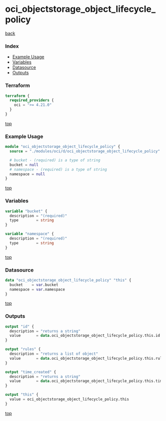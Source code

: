 # oci_objectstorage_object_lifecycle_policy

[back](../oci.md)

### Index

- [Example Usage](#example-usage)
- [Variables](#variables)
- [Datasource](#datasource)
- [Outputs](#outputs)

### Terraform

```terraform
terraform {
  required_providers {
    oci = ">= 4.21.0"
  }
}
```

[top](#index)

### Example Usage

```terraform
module "oci_objectstorage_object_lifecycle_policy" {
  source = "./modules/oci/d/oci_objectstorage_object_lifecycle_policy"

  # bucket - (required) is a type of string
  bucket = null
  # namespace - (required) is a type of string
  namespace = null
}
```

[top](#index)

### Variables

```terraform
variable "bucket" {
  description = "(required)"
  type        = string
}

variable "namespace" {
  description = "(required)"
  type        = string
}
```

[top](#index)

### Datasource

```terraform
data "oci_objectstorage_object_lifecycle_policy" "this" {
  bucket    = var.bucket
  namespace = var.namespace
}
```

[top](#index)

### Outputs

```terraform
output "id" {
  description = "returns a string"
  value       = data.oci_objectstorage_object_lifecycle_policy.this.id
}

output "rules" {
  description = "returns a list of object"
  value       = data.oci_objectstorage_object_lifecycle_policy.this.rules
}

output "time_created" {
  description = "returns a string"
  value       = data.oci_objectstorage_object_lifecycle_policy.this.time_created
}

output "this" {
  value = oci_objectstorage_object_lifecycle_policy.this
}
```

[top](#index)